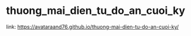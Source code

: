 # thuong_mai_dien_tu_do_an_cuoi_ky
link: https://avataraand76.github.io/thuong-mai-dien-tu-do-an-cuoi-ky/
